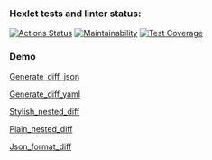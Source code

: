### Hexlet tests and linter status:
[![Actions Status](https://github.com/Levon-Kharajyan/python-project-50/actions/workflows/hexlet-check.yml/badge.svg)](https://github.com/Levon-Kharajyan/python-project-50/actions)
[![Maintainability](https://api.codeclimate.com/v1/badges/bc2b6b26d8078b12188e/maintainability)](https://codeclimate.com/github/Levon-Kharajyan/python-project-50/maintainability)
[![Test Coverage](https://api.codeclimate.com/v1/badges/bc2b6b26d8078b12188e/test_coverage)](https://codeclimate.com/github/Levon-Kharajyan/python-project-50/test_coverage)

### Demo
[Generate_diff_json](https://asciinema.org/a/C7HskESYD2ignkfBOHG1TPB3O)

[Generate_diff_yaml](https://asciinema.org/a/E0lPEessj37uuouMScIDt72cb)

[Stylish_nested_diff](https://asciinema.org/a/ZdDcx5nUTQ2rhLj4hYJl6FPpI)

[Plain_nested_diff](https://asciinema.org/a/HQFGEjmjnx5UNP7mELQ3WhiLT)

[Json_format_diff](https://asciinema.org/a/uTSIXKDaMnA7xTbdwUFqGmaEj)
